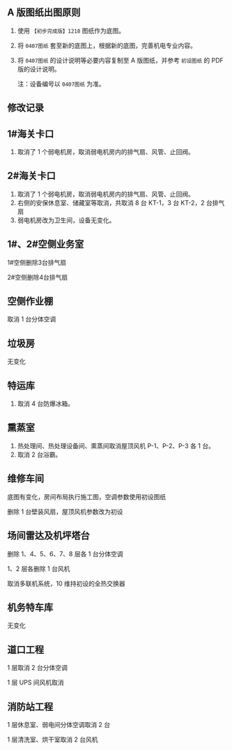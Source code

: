 ## A 版图纸出图原则

1. 使用 `【初步完成版】1218` 图纸作为底图。

2. 将 `0407图纸` 套至新的底图上，根据新的底图，完善机电专业内容。

3. 将 `0407图纸` 的设计说明等必要内容复制至  A 版图纸，并参考 `初设图纸` 的 PDF 版的设计说明。

   注：设备编号以 `0407图纸` 为准。

## 修改记录

## 1#海关卡口

1. 取消了 1 个弱电机房，取消弱电机房内的排气扇、风管、止回阀。

## 2#海关卡口

1. 取消了 1 个弱电机房，取消弱电机房内的排气扇、风管、止回阀。
2. 右侧的安保休息室、储藏室等取消，共取消 8 台 KT-1，3 台 KT-2，2 台排气扇
3. 弱电机房改为卫生间，设备无变化。

## 1#、2#空侧业务室

1#空侧删除3台排气扇

2#空侧删除4台排气扇

## 空侧作业棚

取消 1 台分体空调

## 垃圾房

无变化

## 特运库

1. 取消 4 台防爆冰箱。

## 熏蒸室

1. 热处理间、热处理设备间、熏蒸间取消屋顶风机 P-1、P-2、P-3 各 1 台。
2. 取消 2 台浴霸。

## 维修车间

底图有变化，房间布局执行施工图，空调参数使用初设图纸

删除 1 台壁装风扇，屋顶风机参数改为初设

## 场间雷达及机坪塔台

删除 1、4、5、6、7、8 层各 1 台分体空调

1、2 层各删除 1 台风机

取消多联机系统，10 维持初设的全热交换器

## 机务特车库

无变化

## 道口工程

1 层取消 2 台分体空调

1 层 UPS 间风机取消

## 消防站工程

1 层休息室、弱电间分体空调取消 2 台

1 层清洗室、烘干室取消 2 台风机
